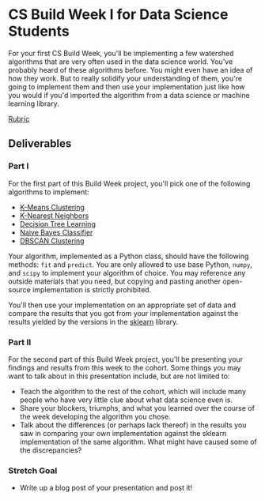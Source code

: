 # CS Build Week I for Data Science Students

For your first CS Build Week, you'll be implementing a few watershed algorithms that are very often used in the data science world. You've probably heard of these algorithms before. You might even have an idea of how they work. But to really solidify your understanding of them, you're going to implement them and then use your implementation just like how you would if you'd imported the algorithm from a data science or machine learning library. 

[Rubric](Rubric.md)

## Deliverables

### Part I

For the first part of this Build Week project, you'll pick one of the following algorithms to implement:

- [K-Means Clustering](https://en.wikipedia.org/wiki/K-means_clustering)
- [K-Nearest Neighbors](https://en.wikipedia.org/wiki/K-nearest_neighbors_algorithm)
- [Decision Tree Learning](https://en.wikipedia.org/wiki/Decision_tree_learning)
- [Naive Bayes Classifier](https://en.wikipedia.org/wiki/Naive_Bayes_classifier)
- [DBSCAN Clustering](https://en.wikipedia.org/wiki/DBSCAN)

Your algorithm, implemented as a Python class, should have the following methods: `fit` and `predict`. You are only allowed to use base Python, `numpy`, and `scipy` to implement your algorithm of choice. You may reference any outside materials that you need, but copying and pasting another open-source implementation is strictly prohibited.

You'll then use your implementation on an appropriate set of data and compare the results that you got from your implementation against the results yielded by the versions in the [sklearn](https://scikit-learn.org/stable/) library.

### Part II

For the second part of this Build Week project, you'll be presenting your findings and results from this week to the cohort. Some things you may want to talk about in this presentation include, but are not limited to:

- Teach the algorithm to the rest of the cohort, which will include many people who have very little clue about what data science even is.
- Share your blockers, triumphs, and what you learned over the course of the week developing the algorithm you chose. 
- Talk about the differences (or perhaps lack thereof) in the results you saw in comparing your own implementation against the sklearn implementation of the same algorithm. What might have caused some of the discrepancies? 

### Stretch Goal

- Write up a blog post of your presentation and post it!